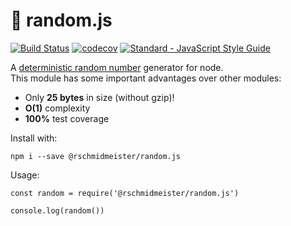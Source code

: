 # 🎲 random.js

[![Build Status](https://travis-ci.org/bash/random.js.svg?branch=master)](https://travis-ci.org/bash/random.js)
[![codecov](https://codecov.io/gh/bash/random.js/branch/master/graph/badge.svg)](https://codecov.io/gh/bash/random.js)
[![Standard - JavaScript Style Guide](https://img.shields.io/badge/code_style-standard-brightgreen.svg)](http://standardjs.com/)

A [deterministic random number](https://www.xkcd.com/221/) generator for node.    
This module has some important advantages over other modules:

- Only **25 bytes** in size (without gzip)!
- **O(1)** complexity
- **100%** test coverage

Install with:

```
npm i --save @rschmidmeister/random.js
```

Usage:

```
const random = require('@rschmidmeister/random.js')

console.log(random())
```
